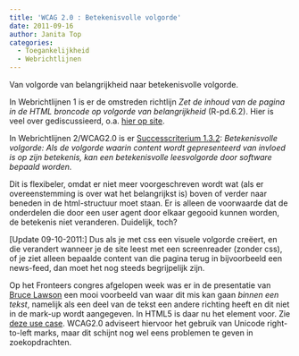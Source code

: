 ```yaml
---
title: 'WCAG 2.0 : Betekenisvolle volgorde'
date: 2011-09-16
author: Janita Top
categories:
  - Toegankelijkheid
  - Webrichtlijnen
---
```


Van volgorde van belangrijkheid naar betekenisvolle volgorde.

In Webrichtlijnen 1 is er de omstreden richtlijn _Zet de inhoud van de pagina in de HTML broncode op volgorde van belangrijkheid_ (R-pd.6.2). Hier is veel over gediscussieerd, o.a. [hier op site](/blog/2008/05/webrichtlijnen-volgorde-van-belangrijkheid).

In Webrichtlijnen 2/WCAG2.0 is er [Successcriterium 1.3.2](http://versie2.webrichtlijnen.nl/documentatie/1.3.2/): _Betekenisvolle volgorde: Als de volgorde waarin content wordt gepresenteerd van invloed is op zijn betekenis, kan een betekenisvolle leesvolgorde door software bepaald worden._

Dit is flexibeler, omdat er niet meer voorgeschreven wordt wat (als er overeenstemming is over wat het belangrijkst is) boven of verder naar beneden in de html-structuur moet staan. Er is alleen de voorwaarde dat de onderdelen die door een user agent door elkaar gegooid kunnen worden, de betekenis niet veranderen. Duidelijk, toch?

[Update 09-10-2011:]
Dus als je met css een visuele volgorde creëert, en die verandert wanneer je de site leest met een screenreader (zonder css), of je ziet alleen bepaalde content van die pagina terug in bijvoorbeeld een news-feed, dan moet het nog steeds begrijpelijk zijn.

Op het Fronteers congres afgelopen week was er in de presentatie van [Bruce Lawson](http://www.brucelawson.co.uk/) een mooi voorbeeld van waar dit mis kan gaan _binnen een tekst_, namelijk als een deel van de tekst een andere richting heeft en dit niet in de mark-up wordt aangegeven. In HTML5 is daar nu het <bdi> element voor. Zie [deze use case](http://rishida.net/blog/?p=564,%20follow%20@r12a). WCAG2.0 adviseert hiervoor het gebruik van Unicode right-to-left marks, maar dit schijnt nog wel eens problemen te geven in zoekopdrachten.
